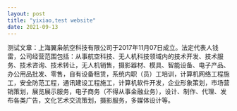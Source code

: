 ```yaml
---
layout: post
title: "yixiao,test website"
date: 2021-09-13
---
```


测试文章：上海翼枭航空科技有限公司于2017年11月07日成立。法定代表人钱雷，公司经营范围包括：从事航空科技、无人机科技领域内的技术开发、技术服务、技术咨询、技术转让，无人机销售，摄影器材、模具、智能设备、电子产品、办公用品批发、零售，自有设备租赁，系统内职（员）工培训，计算机网络工程施工，安全防范工程，通讯建设工程施工，计算机软件开发，企业形象策划，市场营销策划，展览展示服务，电子商务（不得从事金融业务），设计、制作、代理、发布各类广告，文化艺术交流策划，摄影服务，多媒体设计等。
